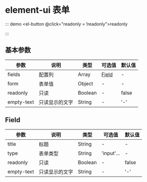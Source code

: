 # element-ui 表单

::: demo
<el-button @click="readonly = !readonly">readonly</el-button>
<vue-json-form :fields="fields" :readonly="readonly" />

<script>
export default {
  name: 'app',
  data () {
    return {
      readonly: false,
      fields: [
        {
          title: '姓名',
          type: 'input',
          key: 'name'
        },
        {
          title: '个性签名',
          type: 'textarea',
          key: 'desc'
        },
        {
          title: '身高',
          type: 'input-number',
          key: 'age'
        },
        {
          title: '是否成年',
          type: 'switch',
          key: 'switchKey'
        },
        {
          title: '年龄',
          type: 'slider',
          key: 'sliderKey'
        },
        {
          title: '评分',
          type: 'rate',
          key: 'rateKey'
        },
        {
          title: '选择',
          type: 'select',
          key: 'selectKey',
          options: [
            { label: '标签1', value: 0 }
          ],
          onChange: (value, { label }) => {
            console.log(value, label)
          }
        },
        {
          title: '多选框',
          type: 'checkbox',
          key: 'checkboxKey',
          label: '是否同意'
        },
        {
          title: '多选框组',
          type: 'checkbox-group',
          key: 'checkboxGroupKey',
          options: [
            { label: '标签1', value: 0 },
            { label: '标签2', value: 1 }
          ]
        },
        {
          title: '单选框',
          type: 'radio',
          key: 'radioKey',
          label: '是否同意'
        },
        {

          title: '单选框组',
          type: 'radio-group',
          key: 'radioGroupKey',
          options: [
            { label: '标签1', value: 0 },
            { label: '标签2', value: 1 }
          ]
        },
        {
          title: '级连选择',
          type: 'cascader',
          key: 'cascaderKey',
          options: [
            { label: '北京', value: 0 },
            {
              label: '浙江',
              value: 1,
              children: [
                { label: '杭州', value: 0 }
              ]
            }
          ]
        },
        {
          title: '时间选择',
          type: 'time-select',
          key: 'timeSelectKey'
        },
        {
          title: '时间选择',
          type: 'time-picker',
          key: 'timePickerKey'
        },
        {
          title: '日期选择',
          type: 'date-picker',
          key: 'datePickertKey'
        },
        {
          title: '颜色选择',
          type: 'color-picker',
          key: 'colorPickertKey'
        },
        {
          title: '日期选择',
          type: 'date-range',
          key: 'dateRangeKey',
          onChange: (value, { label }) => {
            console.log(value, label)
          }
        },
        {
          title: '日期选择',
          type: 'datetime-range',
          key: 'datetimeRangeKey'
        },
        {
          type: 'submit',
          onSubmit: (valid) => {
            console.log(valid)
          }
        }
      ]
    }
  },
  mounted () {
  }
}
</script>

<style>
.form-readonly-text {
  min-height: 40px;
  line-height: 1em;
  padding: 12px 15px;
  border-radius: 4px;
  border: 1px solid #ebeef5;
  background-color: #ebeef5;
  box-sizing: border-box;
}
</style>
:::

## 基本参数
| 参数 | 说明 | 类型 | 可选值 | 默认值 |
| - | - | - | - | - |
| fields | 配置列 | Array | <a href="#field">Field</a> | - |
| form | 表单值 | Object | - | - |
| readonly | 只读 | Boolean | - | false |
| empty-text | 只读显示的文字 | String | - | '-' |

## Field
| 参数 | 说明 | 类型 | 可选值 | 默认值 |
| - | - | - | - | - |
| title | 标题 | String | - | - |
| type | 表单类型 | String | 'input'...| - |
| readonly | 只读 | Boolean | - | false |
| empty-text | 只读显示的文字 | String | - | '-' |
